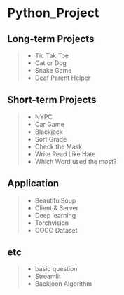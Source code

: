 # Python_Project

Long-term Projects
-------------
> - Tic Tak Toe
> - Cat or Dog
> - Snake Game
> - Deaf Parent Helper

Short-term Projects
-------------
> - NYPC
> - Car Game
> - Blackjack
> - Sort Grade
> - Check the Mask
> - Write Read Like Hate 
> - Which Word used the most?

Application
----------
> - BeautifulSoup
> - Client & Server
> - Deep learning
> - Torchvision
> - COCO Dataset

etc
---
> - basic question
> - Streamlit
> - Baekjoon Algorithm
